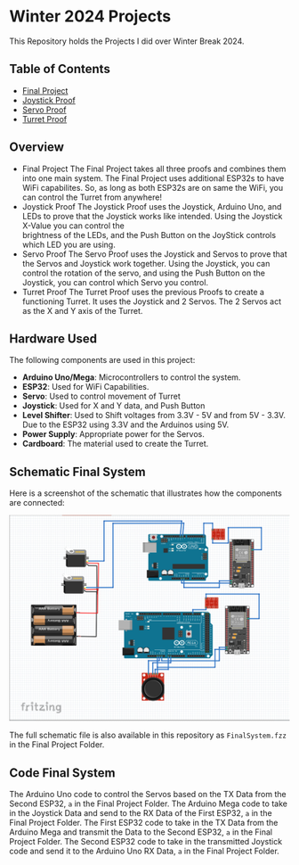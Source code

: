 # Winter 2024 Projects

This Repository holds the Projects I did over Winter Break 2024.

## Table of Contents
- [Final Project](https://github.com/Bunga-byte/Winter2024/tree/main/Final%20Project)
- [Joystick Proof](https://github.com/Bunga-byte/Winter2024/tree/main/Joystick%20Proof)
- [Servo Proof](https://github.com/Bunga-byte/Winter2024/tree/main/Servo%20Proof)
- [Turret Proof](https://github.com/Bunga-byte/Winter2024/tree/main/Turret%20Proof)

## Overview
- Final Project
  The Final Project takes all three proofs and combines them into one main system. The Final Project uses additional ESP32s to have WiFi capabilites. So, as long    as both ESP32s are on same the WiFi, you can control the Turret from anywhere!
- Joystick Proof
  The Joystick Proof uses the Joystick, Arduino Uno, and LEDs to prove that the Joystick works like intended. Using the Joystick X-Value you can control the     
  brightness of the LEDs, and the Push Button on the JoyStick controls which LED you are using.
- Servo Proof
  The Servo Proof uses the Joystick and Servos to prove that the Servos and Joystick work together. Using the Joystick, you can control the rotation of the servo, 
  and using the Push Button on the Joystick, you can control which Servo you control.
- Turret Proof
  The Turret Proof uses the previous Proofs to create a functioning Turret. It uses the Joystick and 2 Servos. The 2 Servos act as the X and Y axis of the Turret. 

## Hardware Used
The following components are used in this project:
- **Arduino Uno/Mega**: Microcontrollers to control the system.
- **ESP32**: Used for WiFi Capabilities.
- **Servo**: Used to control movement of Turret
- **Joystick**: Used for X and Y data, and Push Button
- **Level Shifter**: Used to Shift voltages from 3.3V - 5V and from 5V - 3.3V. Due to the ESP32 using 3.3V and the Arduinos using 5V.
- **Power Supply**: Appropriate power for the Servos.
- **Cardboard**: The material used to create the Turret.

## Schematic Final System
Here is a screenshot of the schematic that illustrates how the components are connected:

![Schematic Screenshot](https://github.com/Bunga-byte/Winter2024/blob/main/Final%20Project/Final%20System.png)

The full schematic file is also available in this repository as `FinalSystem.fzz` in the Final Project Folder.

## Code Final System
The Arduino Uno code to control the Servos based on the TX Data from the Second ESP32, `a` in the Final Project Folder.
The Arduino Mega code to take in the Joystick Data and send to the RX Data of the First ESP32, `a` in the Final Project Folder.
The First ESP32 code to take in the TX Data from the Arduino Mega and transmit the Data to the Second ESP32, `a` in the Final Project Folder.
The Second ESP32 code to take in the transmitted Joystick code and send it to the Arduino Uno RX Data, `a` in the Final Project Folder.


